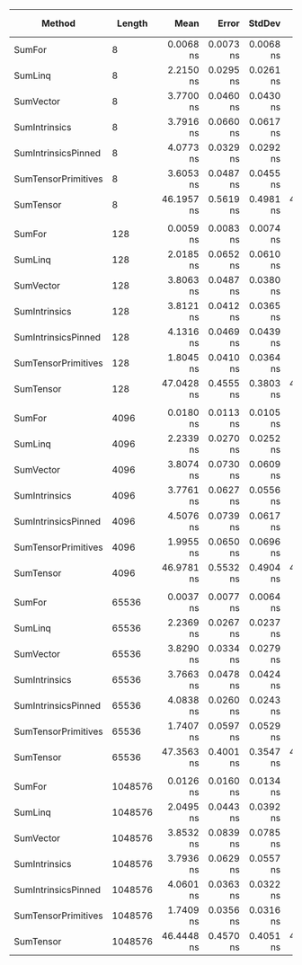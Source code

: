 ﻿| Method              | Length  | Mean       | Error     | StdDev    | Median     | Ratio | RatioSD | Gen0   | Allocated | Alloc Ratio |
|-------------------- |-------- |-----------:|----------:|----------:|-----------:|------:|--------:|-------:|----------:|------------:|
| SumFor              | 8       |  0.0068 ns | 0.0073 ns | 0.0068 ns |  0.0059 ns |     ? |       ? |      - |         - |           ? |
| SumLinq             | 8       |  2.2150 ns | 0.0295 ns | 0.0261 ns |  2.2180 ns |     ? |       ? |      - |         - |           ? |
| SumVector           | 8       |  3.7700 ns | 0.0460 ns | 0.0430 ns |  3.7609 ns |     ? |       ? |      - |         - |           ? |
| SumIntrinsics       | 8       |  3.7916 ns | 0.0660 ns | 0.0617 ns |  3.7832 ns |     ? |       ? |      - |         - |           ? |
| SumIntrinsicsPinned | 8       |  4.0773 ns | 0.0329 ns | 0.0292 ns |  4.0840 ns |     ? |       ? |      - |         - |           ? |
| SumTensorPrimitives | 8       |  3.6053 ns | 0.0487 ns | 0.0455 ns |  3.6190 ns |     ? |       ? |      - |         - |           ? |
| SumTensor           | 8       | 46.1957 ns | 0.5619 ns | 0.4981 ns | 46.2380 ns |     ? |       ? | 0.0033 |      56 B |           ? |
|                     |         |            |           |           |            |       |         |        |           |             |
| SumFor              | 128     |  0.0059 ns | 0.0083 ns | 0.0074 ns |  0.0017 ns |     ? |       ? |      - |         - |           ? |
| SumLinq             | 128     |  2.0185 ns | 0.0652 ns | 0.0610 ns |  2.0153 ns |     ? |       ? |      - |         - |           ? |
| SumVector           | 128     |  3.8063 ns | 0.0487 ns | 0.0380 ns |  3.7957 ns |     ? |       ? |      - |         - |           ? |
| SumIntrinsics       | 128     |  3.8121 ns | 0.0412 ns | 0.0365 ns |  3.8170 ns |     ? |       ? |      - |         - |           ? |
| SumIntrinsicsPinned | 128     |  4.1316 ns | 0.0469 ns | 0.0439 ns |  4.1334 ns |     ? |       ? |      - |         - |           ? |
| SumTensorPrimitives | 128     |  1.8045 ns | 0.0410 ns | 0.0364 ns |  1.8060 ns |     ? |       ? |      - |         - |           ? |
| SumTensor           | 128     | 47.0428 ns | 0.4555 ns | 0.3803 ns | 47.0829 ns |     ? |       ? | 0.0033 |      56 B |           ? |
|                     |         |            |           |           |            |       |         |        |           |             |
| SumFor              | 4096    |  0.0180 ns | 0.0113 ns | 0.0105 ns |  0.0192 ns |     ? |       ? |      - |         - |           ? |
| SumLinq             | 4096    |  2.2339 ns | 0.0270 ns | 0.0252 ns |  2.2384 ns |     ? |       ? |      - |         - |           ? |
| SumVector           | 4096    |  3.8074 ns | 0.0730 ns | 0.0609 ns |  3.8145 ns |     ? |       ? |      - |         - |           ? |
| SumIntrinsics       | 4096    |  3.7761 ns | 0.0627 ns | 0.0556 ns |  3.7582 ns |     ? |       ? |      - |         - |           ? |
| SumIntrinsicsPinned | 4096    |  4.5076 ns | 0.0739 ns | 0.0617 ns |  4.4991 ns |     ? |       ? |      - |         - |           ? |
| SumTensorPrimitives | 4096    |  1.9955 ns | 0.0650 ns | 0.0696 ns |  1.9806 ns |     ? |       ? |      - |         - |           ? |
| SumTensor           | 4096    | 46.9781 ns | 0.5532 ns | 0.4904 ns | 46.9761 ns |     ? |       ? | 0.0033 |      56 B |           ? |
|                     |         |            |           |           |            |       |         |        |           |             |
| SumFor              | 65536   |  0.0037 ns | 0.0077 ns | 0.0064 ns |  0.0000 ns |     ? |       ? |      - |         - |           ? |
| SumLinq             | 65536   |  2.2369 ns | 0.0267 ns | 0.0237 ns |  2.2367 ns |     ? |       ? |      - |         - |           ? |
| SumVector           | 65536   |  3.8290 ns | 0.0334 ns | 0.0279 ns |  3.8315 ns |     ? |       ? |      - |         - |           ? |
| SumIntrinsics       | 65536   |  3.7663 ns | 0.0478 ns | 0.0424 ns |  3.7672 ns |     ? |       ? |      - |         - |           ? |
| SumIntrinsicsPinned | 65536   |  4.0838 ns | 0.0260 ns | 0.0243 ns |  4.0797 ns |     ? |       ? |      - |         - |           ? |
| SumTensorPrimitives | 65536   |  1.7407 ns | 0.0597 ns | 0.0529 ns |  1.7318 ns |     ? |       ? |      - |         - |           ? |
| SumTensor           | 65536   | 47.3563 ns | 0.4001 ns | 0.3547 ns | 47.3494 ns |     ? |       ? | 0.0033 |      56 B |           ? |
|                     |         |            |           |           |            |       |         |        |           |             |
| SumFor              | 1048576 |  0.0126 ns | 0.0160 ns | 0.0134 ns |  0.0093 ns |     ? |       ? |      - |         - |           ? |
| SumLinq             | 1048576 |  2.0495 ns | 0.0443 ns | 0.0392 ns |  2.0497 ns |     ? |       ? |      - |         - |           ? |
| SumVector           | 1048576 |  3.8532 ns | 0.0839 ns | 0.0785 ns |  3.8718 ns |     ? |       ? |      - |         - |           ? |
| SumIntrinsics       | 1048576 |  3.7936 ns | 0.0629 ns | 0.0557 ns |  3.7945 ns |     ? |       ? |      - |         - |           ? |
| SumIntrinsicsPinned | 1048576 |  4.0601 ns | 0.0363 ns | 0.0322 ns |  4.0677 ns |     ? |       ? |      - |         - |           ? |
| SumTensorPrimitives | 1048576 |  1.7409 ns | 0.0356 ns | 0.0316 ns |  1.7427 ns |     ? |       ? |      - |         - |           ? |
| SumTensor           | 1048576 | 46.4448 ns | 0.4570 ns | 0.4051 ns | 46.3361 ns |     ? |       ? | 0.0033 |      56 B |           ? |